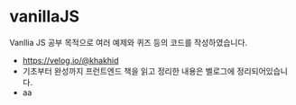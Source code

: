# vanillaJS
Vanllia JS 공부 목적으로 여러 예제와 퀴즈 등의 코드를 작성하였습니다.

- https://velog.io/@khakhid
- 기초부터 완성까지 프런트엔드 책을 읽고 정리한 내용은 벨로그에 정리되어있습니다.
- aa
